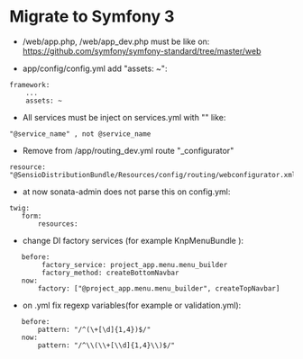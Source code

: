 # Migrate to Symfony 3

* /web/app.php, /web/app_dev.php must be like on: 
https://github.com/symfony/symfony-standard/tree/master/web

* app/config/config.yml add "assets: ~":
````
framework:
    ...
    assets: ~
````

* All services must be inject on services.yml with "" like: 
````
"@service_name" , not @service_name
````

* Remove from /app/routing_dev.yml route "_configurator"
````
resource: "@SensioDistributionBundle/Resources/config/routing/webconfigurator.xml"
````

* at now sonata-admin does not parse this on config.yml:
````
twig:
   form:
       resources:
````

* change DI factory services (for example KnpMenuBundle ):
````
   before:
        factory_service: project_app.menu.menu_builder
        factory_method: createBottomNavbar
   now:
       factory: ["@project_app.menu.menu_builder", createTopNavbar]
````
* on .yml fix regexp variables(for example or validation.yml):
````
   before:
       pattern: "/^(\+[\d]{1,4})$/"
   now:
       pattern: "/^\\(\\+[\\d]{1,4}\\)$/"﻿
````        